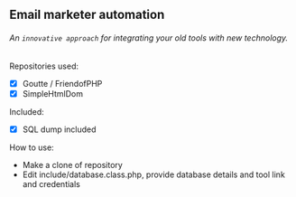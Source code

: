 ## Email marketer automation

###### An `innovative approach` for integrating your old tools with new technology.

Repositories used:
- [x] Goutte / FriendofPHP
- [x] SimpleHtmlDom

Included:
- [x] SQL dump included

How to use:
- Make a clone of repository
- Edit include/database.class.php, provide database details and tool link and credentials
